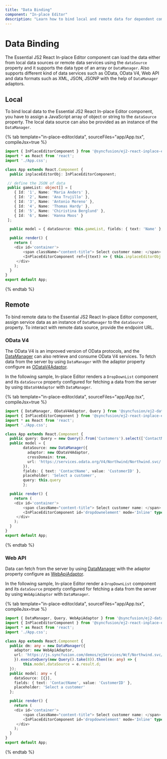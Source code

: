 ```yaml
---
title: "Data Binding"
component: "In-place Editor"
description: "Learn how to bind local and remote data for dependent components of the Essential JS 2 React In-place Editor component."
---
```


# Data Binding

The Essential JS2 React In-place Editor component can load the data either from local data sources or remote data services using the `dataSource` property and it supports the data type of an array or `DataManager`. Also supports different kind of data services such as OData, OData V4, Web API and data formats such as XML, JSON, JSONP with the help of `DataManager` adaptors.

## Local

To bind local data to the Essential JS2 React In-place Editor component, you have to assign a JavaScript array of object or string to the `dataSource` property. The local data source can also be provided as an instance of the `DataManager`.

{% tab template="in-place-editor/data", sourceFiles="app/App.tsx", compileJsx=true %}

```typescript
import { InPlaceEditorComponent } from '@syncfusion/ej2-react-inplace-editor';
import * as React from 'react';
import './App.css';

class App extends React.Component {
  public inplaceEditorObj: InPlaceEditorComponent;

 // define the JSON of data
 public gameList: object[] = [
    { Id: '1', Name: 'Maria Anders' },
    { Id: '2', Name: 'Ana Trujillo' },
    { Id: '3', Name: 'Antonio Moreno' },
    { Id: '4', Name: 'Thomas Hardy' },
    { Id: '5', Name: 'Chiristina Berglund' },
    { Id: '6', Name: 'Hanna Moos' }
 ];

  public model = { dataSource: this.gameList, fields: { text: 'Name' }, placeholder: 'Select a customer' };

  public render() {
    return (
    <div id='container'>
        <span className="content-title"> Select customer name: </span>
        <InPlaceEditorComponent ref={(text) => { this.inplaceEditorObj = text! }} id='dropdownelement' mode='Inline' type='DropDownList' value='Maria Anders' model={this.model} />
     </div>
    );
  }
}
export default App;
```

{% endtab %}

## Remote

To bind remote data to the Essential JS2 React In-place Editor component, assign service data as an instance of `DataManager` to the `dataSource` property. To interact with remote data source, provide the endpoint URL.

### OData V4

The OData V4 is an improved version of OData protocols, and the [DataManager](../data/getting-started/) can also retrieve and consume OData V4 services. To fetch data from the server by using `DataManager` with the adaptor property configure as [ODataV4Adaptor](../data/adaptors/#odatav4-adaptor).

In the following sample, In-place Editor renders a `DropDownList` component and its `dataSource` property configured for fetching a data from the server by using `ODataV4Adaptor` with `DataManager`.

{% tab template="in-place-editor/data", sourceFiles="app/App.tsx", compileJsx=true %}

```typescript
import { DataManager, ODataV4Adaptor, Query } from '@syncfusion/ej2-data';
import { InPlaceEditorComponent } from '@syncfusion/ej2-react-inplace-editor';
import * as React from 'react';
import './App.css';

class App extends React.Component {
  public query: Query = new Query().from('Customers').select(['ContactName', 'CustomerID']).take(6);
  public model = {
        dataSource: new DataManager({
          adaptor: new ODataV4Adaptor,
          crossDomain: true,  
          url: 'https://services.odata.org/V4/Northwind/Northwind.svc/'
        }),
        fields: { text: 'ContactName', value: 'CustomerID' },
        placeholder: 'Select a customer',
        query: this.query
        };

  public render() {
    return (
    <div id='container'>
        <span className="content-title"> Select customer name: </span>
        <InPlaceEditorComponent id='dropdownelement' mode='Inline' type='DropDownList' value='Maria Anders' model={this.model}/>
     </div>
    );
  }
}
export default App;
```

{% endtab %}

### Web API

Data can fetch from the server by using [DataManager](../data/getting-started/) with the adaptor property configure as [WebApiAdaptor](../data/adaptors/#web-api-adaptor).

In the following sample, In-place Editor render a `DropDownList` component and its `dataSource` property configured for fetching a data from the server by using `WebApiAdaptor` with `DataManager`.

{% tab template="in-place-editor/data", sourceFiles="app/App.tsx", compileJsx=true %}

```typescript
import { DataManager, Query, WebApiAdaptor } from '@syncfusion/ej2-data';
import { InPlaceEditorComponent } from '@syncfusion/ej2-react-inplace-editor';
import * as React from 'react';
import './App.css';

class App extends React.Component {
  public dm: any = new DataManager({
    adaptor: new WebApiAdaptor,
    url: 'https://js.syncfusion.com/demos/ejServices/Wcf/Northwind.svc/Customers/'
    }).executeQuery(new Query().take(8)).then((e: any) => {
        this.model.dataSource = e.result.d;
  });
  public model: any = {
    dataSource: [{}],
    fields: { text: 'ContactName', value: 'CustomerID' },
    placeholder: 'Select a customer'
  };

  public render() {
    return (
    <div id='container'>
        <span className="content-title"> Select customer name: </span>
        <InPlaceEditorComponent id='dropdownelement' mode='Inline' type='DropDownList' value='Maria Anders' model={this.model}/>
     </div>
    );
  }
}
export default App;
```

{% endtab %}